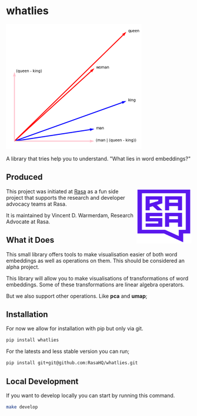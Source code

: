 # whatlies 

<img src="logo.png">

A library that tries help you to understand. "What lies in word embeddings?"

## Produced 

<img src="square-logo.svg" width=150 height=150 align="right">

This project was initiated at [Rasa](https://rasa.com) as a fun side project
that supports the research and developer advocacy teams at Rasa. 

It is maintained by Vincent D. Warmerdam, Research Advocate at Rasa.

## What it Does

This small library offers tools to make visualisation easier of both
word embeddings as well as operations on them. This should be considered
an alpha project.

This library will allow you to make visualisations of transformations
of word embeddings. Some of these transformations are linear algebra
operators. 

<script src="https://cdn.jsdelivr.net/npm/vega@5.10.0"></script>
<script src="https://cdn.jsdelivr.net/npm/vega-lite@4.6.0"></script>
<script src="https://cdn.jsdelivr.net/npm/vega-embed@6.3.2"></script> 

<div id="vis1"></div>

But we also support other operations. Like **pca**  and **umap**;

<div id="vis2"></div>

<script src="interactive1.js"></script>
<script src="interactive2.js"></script>


## Installation 

For now we allow for installation with pip but only via git.

```bash
pip install whatlies
```

For the latests and less stable version you can run; 

```bash
pip install git+git@github.com:RasaHQ/whatlies.git
```

## Local Development

If you want to develop locally you can start by running this command. 

```bash
make develop
```
